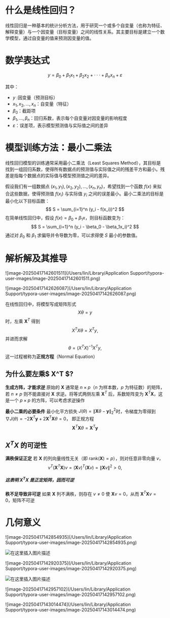 # 什么是线性回归？

线性回归是一种基本的统计分析方法，用于研究一个或多个自变量（也称为特征、解释变量）与一个因变量（目标变量）之间的线性关系。其主要目标是建立一个数学模型，通过自变量的值来预测因变量的值。

# 数学表达式

$$
y = \beta_0 + \beta_1x_1 + \beta_2x_2 + ··· + \beta_nx_n + \varepsilon
$$

其中：

- $y$ :因变量（预测目标）
- $x_1, x_2, ..., x_n$：自变量（特征）
- $\beta_0$：截距项
- $\beta_1, ..., \beta_n$：回归系数，表示每个自变量对因变量的影响程度
- $\varepsilon$：误差项，表示模型预测值与实际值之间的差异

# 模型训练方法：最小二乘法

线性回归模型的训练通常采用最小二乘法（Least Squares Method），其目标是找到一组回归系数，使得所有数据点的预测值与实际值之间的残差平方和最小。残差是指每个数据点的实际值与模型预测值之间的差异。

假设我们有一组数据点 $(x_1, y_1), (x_2, y_2), ..., (x_n, y_n)$，希望找到一个函数 $f(x)$ 来拟合这些数据，使得预测值 $f(x_i)$ 与实际值 $y_i$ 之间的误差最小。最小二乘法的目标是最小化以下目标函数：
$$
S = \sum_{i=1}^n (y_i - f(x_i))^2
$$
在简单线性回归中，假设 $f(x) = \beta_0 + \beta_1 x$，则目标函数变为：
$$
S = \sum_{i=1}^n (y_i - \beta_0 - \beta_1x_i)^2
$$
通过对 $\beta_0$ 和 $\beta_1$ 求偏导并令导数为零，可以求得使 $S$ 最小的参数值。

# 解析解及其推导

![image-20250417142601511](/Users/lin/Library/Application Support/typora-user-images/image-20250417142601511.png)

![image-20250417142626087](/Users/lin/Library/Application Support/typora-user-images/image-20250417142626087.png)



在线性回归中，将模型写成矩阵形式
$$
Xθ=y
$$
时，左乘 $\mathbf{X}^T$ 得到
$$
X ^TXθ=X ^Ty,
$$
并进而求解
$$
θ=(X^TX)^{−1}X^Ty,
$$
这一过程被称为**正规方程**（Normal Equation）

## 为什么要左乘$ X^T $?

**生成方阵，才能求逆**
 原始的 $\mathbf{X}$ 通常是 $n\times p$（$n$ 为样本数，$p$ 为特征数）的矩阵，若 $n\neq p$ 则不能直接对 $\mathbf{X}$ 求逆。将等式两侧左乘 $\mathbf{X}^T$ 后，系数矩阵变为 $\mathbf{X}^T\mathbf{X}$，这是一个 $p\times p$ 的方阵，可以考虑求逆操作​

**最小二乘的必要条件**
 最小化平方损失 $\displaystyle J(\theta)=\|\mathbf{X}\theta-\mathbf{y}\|_2^2$时，令梯度为零得到 $\nabla J(\theta)=-2\mathbf{X}^T\mathbf{y}+2\mathbf{X}^T\mathbf{X}\theta=0$，
 即正规方程
 $$\mathbf{X}^T\mathbf{X}\theta=\mathbf{X}^T\mathbf{y}$$

## $X^TX$ 的可逆性

**满秩保证正定**
 若 $\mathbf{X}$ 的列向量线性无关（即 $\mathrm{rank}(\mathbf{X})=p$），则对任意非零向量 $v$，
$$
v^T(\mathbf{X}^T\mathbf{X})v=(\mathbf{X}v)^T(\mathbf{X}v)=\|\mathbf{X}v\|^2>0,
$$

##### 这表明 $\mathbf{X}^T\mathbf{X}$ 是正定矩阵，因而可逆

**秩不足导致非可逆**
 如果 $\mathbf{X}$ 列不满秩，则存在 $v\neq0$ 使 $\mathbf{X}v=0$，从而 $\mathbf{X}^T\mathbf{X}v=0$，矩阵不可逆

# 几何意义

![image-20250417142854935](/Users/lin/Library/Application Support/typora-user-images/image-20250417142854935.png)

![在这里插入图片描述](https://i-blog.csdnimg.cn/blog_migrate/e9fb5e3c694f41e4e63d5565332a5809.jpeg#pic_center)

![image-20250417142920375](/Users/lin/Library/Application Support/typora-user-images/image-20250417142920375.png)

![在这里插入图片描述](https://i-blog.csdnimg.cn/blog_migrate/663afe987097dc71cf0b76271cc2b9be.png#pic_center)

![image-20250417142957102](/Users/lin/Library/Application Support/typora-user-images/image-20250417142957102.png)

![image-20250417143014474](/Users/lin/Library/Application Support/typora-user-images/image-20250417143014474.png)